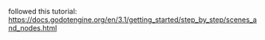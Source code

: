 followed this tutorial: https://docs.godotengine.org/en/3.1/getting_started/step_by_step/scenes_and_nodes.html